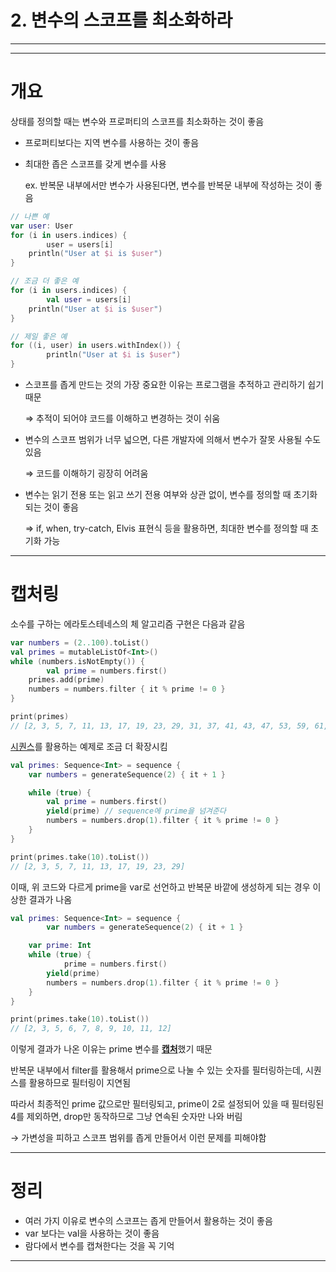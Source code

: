 # 2. 변수의 스코프를 최소화하라

---

---

# 개요

상태를 정의할 때는 변수와 프로퍼티의 스코프를 최소화하는 것이 좋음

- 프로퍼티보다는 지역 변수를 사용하는 것이 좋음
- 최대한 좁은 스코프를 갖게 변수를 사용
    
    ex. 반복문 내부에서만 변수가 사용된다면, 변수를 반복문 내부에 작성하는 것이 좋음
    

```kotlin
// 나쁜 예
var user: User
for (i in users.indices) {
		user = users[i]
    println("User at $i is $user")
}

// 조금 더 좋은 예
for (i in users.indices) {
		val user = users[i]
    println("User at $i is $user")
}

// 제일 좋은 예
for ((i, user) in users.withIndex()) {
		println("User at $i is $user")
}
```

- 스코프를 좁게 만드는 것의 가장 중요한 이유는 프로그램을 추적하고 관리하기 쉽기 때문
    
    ⇒ 추적이 되어야 코드를 이해하고 변경하는 것이 쉬움
    
- 변수의 스코프 범위가 너무 넓으면, 다른 개발자에 의해서 변수가 잘못 사용될 수도 있음
    
    ⇒ 코드를 이해하기 굉장히 어려움
    
- 변수는 읽기 전용 또는 읽고 쓰기 전용 여부와 상관 없이, 변수를 정의할 때 초기화되는 것이 좋음
    
    ⇒ if, when, try-catch, Elvis 표현식 등을 활용하면, 최대한 변수를 정의할 때 초기화 가능
    

---

# 캡처링

소수를 구하는 에라토스테네스의 체 알고리즘 구현은 다음과 같음

```kotlin
var numbers = (2..100).toList()
val primes = mutableListOf<Int>()
while (numbers.isNotEmpty()) {
		val prime = numbers.first()
    primes.add(prime)
    numbers = numbers.filter { it % prime != 0 }
}

print(primes)
// [2, 3, 5, 7, 11, 13, 17, 19, 23, 29, 31, 37, 41, 43, 47, 53, 59, 61, 67, 71, 73, 79, 83, 89, 97]
```

[시퀀스](https://iosroid.tistory.com/79)를 활용하는 예제로 조금 더 확장시킴

```kotlin
val primes: Sequence<Int> = sequence {
	var numbers = generateSequence(2) { it + 1 }

    while (true) {
    	val prime = numbers.first()
        yield(prime) // sequence에 prime을 넘겨준다
        numbers = numbers.drop(1).filter { it % prime != 0 }
    }
}

print(primes.take(10).toList())
// [2, 3, 5, 7, 11, 13, 17, 19, 23, 29]
```

이때, 위 코드와 다르게 prime을 var로 선언하고 반복문 바깥에 생성하게 되는 경우 이상한 결과가 나옴

```kotlin
val primes: Sequence<Int> = sequence {
		var numbers = generateSequence(2) { it + 1 }

    var prime: Int
    while (true) {
	    	prime = numbers.first()
        yield(prime)
        numbers = numbers.drop(1).filter { it % prime != 0 }
    }
}

print(primes.take(10).toList())
// [2, 3, 5, 6, 7, 8, 9, 10, 11, 12]
```

이렇게 결과가 나온 이유는 prime 변수를 [**캡처**](https://lovia98.github.io/blog/kotlin-lamda.html)했기 때문

반복문 내부에서 filter를 활용해서 prime으로 나눌 수 있는 숫자를 필터링하는데, 시퀀스를 활용하므로 필터링이 지연됨

따라서 최종적인 prime 값으로만 필터링되고, prime이 2로 설정되어 있을 때 필터링된 4를 제외하면, drop만 동작하므로 그냥 연속된 숫자만 나와 버림

→ 가변성을 피하고 스코프 범위를 좁게 만들어서 이런 문제를 피해야함

---

# 정리

- 여러 가지 이유로 변수의 스코프는 좁게 만들어서 활용하는 것이 좋음
- var 보다는 val을 사용하는 것이 좋음
- 람다에서 변수를 캡쳐한다는 것을 꼭 기억

---